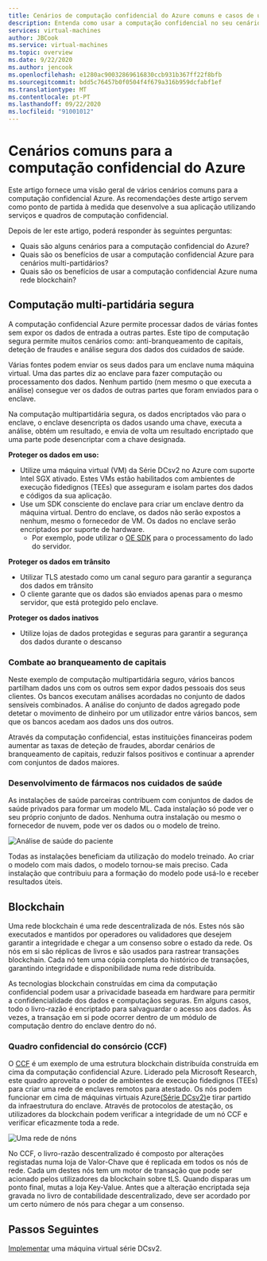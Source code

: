 ```yaml
---
title: Cenários de computação confidencial do Azure comuns e casos de utilização
description: Entenda como usar a computação confidencial no seu cenário.
services: virtual-machines
author: JBCook
ms.service: virtual-machines
ms.topic: overview
ms.date: 9/22/2020
ms.author: jencook
ms.openlocfilehash: e1280ac90032869616830ccb931b367ff22f8bfb
ms.sourcegitcommit: bdd5c76457b0f0504f4f679a316b959dcfabf1ef
ms.translationtype: MT
ms.contentlocale: pt-PT
ms.lasthandoff: 09/22/2020
ms.locfileid: "91001012"
---
```

# <a name="common-scenarios-for-azure-confidential-computing"></a>Cenários comuns para a computação confidencial do Azure

Este artigo fornece uma visão geral de vários cenários comuns para a computação confidencial Azure. As recomendações deste artigo servem como ponto de partida à medida que desenvolve a sua aplicação utilizando serviços e quadros de computação confidencial. 

Depois de ler este artigo, poderá responder às seguintes perguntas:

- Quais são alguns cenários para a computação confidencial do Azure?
- Quais são os benefícios de usar a computação confidencial Azure para cenários multi-partidários?
- Quais são os benefícios de usar a computação confidencial Azure numa rede blockchain?


## <a name="secure-multi-party-computation"></a>Computação multi-partidária segura
A computação confidencial Azure permite processar dados de várias fontes sem expor os dados de entrada a outras partes. Este tipo de computação segura permite muitos cenários como: anti-branqueamento de capitais, deteção de fraudes e análise segura dos dados dos cuidados de saúde.

Várias fontes podem enviar os seus dados para um enclave numa máquina virtual. Uma das partes diz ao enclave para fazer computação ou processamento dos dados. Nenhum partido (nem mesmo o que executa a análise) consegue ver os dados de outras partes que foram enviados para o enclave. 

Na computação multipartidária segura, os dados encriptados vão para o enclave, o enclave desencripta os dados usando uma chave, executa a análise, obtém um resultado, e envia de volta um resultado encriptado que uma parte pode desencriptar com a chave designada. 

**Proteger os dados em uso:** 
- Utilize uma máquina virtual (VM) da Série DCsv2 no Azure com suporte Intel SGX ativado. Estes VMs estão habilitados com ambientes de execução fidedignos (TEEs) que asseguram e isolam partes dos dados e códigos da sua aplicação.
- Use um SDK consciente do enclave para criar um enclave dentro da máquina virtual. Dentro do enclave, os dados não serão expostos a nenhum, mesmo o fornecedor de VM. Os dados no enclave serão encriptados por suporte de hardware.
    - Por exemplo, pode utilizar o [OE SDK](https://github.com/openenclave/openenclave) para o processamento do lado do servidor. 

**Proteger os dados em trânsito** 
- Utilizar TLS atestado como um canal seguro para garantir a segurança dos dados em trânsito
- O cliente garante que os dados são enviados apenas para o mesmo servidor, que está protegido pelo enclave. 

**Proteger os dados inativos**
- Utilize lojas de dados protegidas e seguras para garantir a segurança dos dados durante o descanso 

### <a name="anti-money-laundering"></a>Combate ao branqueamento de capitais
Neste exemplo de computação multipartidária seguro, vários bancos partilham dados uns com os outros sem expor dados pessoais dos seus clientes. Os bancos executam análises acordadas no conjunto de dados sensíveis combinados. A análise do conjunto de dados agregado pode detetar o movimento de dinheiro por um utilizador entre vários bancos, sem que os bancos acedam aos dados uns dos outros.

Através da computação confidencial, estas instituições financeiras podem aumentar as taxas de deteção de fraudes, abordar cenários de branqueamento de capitais, reduzir falsos positivos e continuar a aprender com conjuntos de dados maiores. 

### <a name="drug-development-in-healthcare"></a>Desenvolvimento de fármacos nos cuidados de saúde
As instalações de saúde parceiras contribuem com conjuntos de dados de saúde privados para formar um modelo ML. Cada instalação só pode ver o seu próprio conjunto de dados. Nenhuma outra instalação ou mesmo o fornecedor de nuvem, pode ver os dados ou o modelo de treino. 

![Análise de saúde do paciente](./media/use-cases-scenarios/patient-data.png)

Todas as instalações beneficiam da utilização do modelo treinado. Ao criar o modelo com mais dados, o modelo tornou-se mais preciso. Cada instalação que contribuiu para a formação do modelo pode usá-lo e receber resultados úteis. 

## <a name="blockchain"></a>Blockchain

Uma rede blockchain é uma rede descentralizada de nós. Estes nós são executados e mantidos por operadores ou validadores que desejem garantir a integridade e chegar a um consenso sobre o estado da rede. Os nós em si são réplicas de livros e são usados para rastrear transações blockchain. Cada nó tem uma cópia completa do histórico de transações, garantindo integridade e disponibilidade numa rede distribuída.

As tecnologias blockchain construídas em cima da computação confidencial podem usar a privacidade baseada em hardware para permitir a confidencialidade dos dados e computaçãos seguras. Em alguns casos, todo o livro-razão é encriptado para salvaguardar o acesso aos dados. Às vezes, a transação em si pode ocorrer dentro de um módulo de computação dentro do enclave dentro do nó.

### <a name="confidential-consortium-framework-ccf"></a>Quadro confidencial do consórcio (CCF)
O [CCF](https://www.microsoft.com/research/project/confidential-consortium-framework/) é um exemplo de uma estrutura blockchain distribuída construída em cima da computação confidencial Azure. Liderado pela Microsoft Research, este quadro aproveita o poder de ambientes de execução fidedignos (TEEs) para criar uma rede de enclaves remotos para atestado. Os nós podem funcionar em cima de máquinas virtuais Azure[(Série DCsv2)](confidential-computing-enclaves.md)e tirar partido da infraestrutura do enclave. Através de protocolos de atestação, os utilizadores da blockchain podem verificar a integridade de um nó CCF e verificar eficazmente toda a rede. 

![Uma rede de nóns](./media/use-cases-scenarios/ccf.png)

No CCF, o livro-razão descentralizado é composto por alterações registadas numa loja de Valor-Chave que é replicada em todos os nós de rede. Cada um destes nós tem um motor de transação que pode ser acionado pelos utilizadores da blockchain sobre tLS. Quando disparas um ponto final, mutas a loja Key-Value. Antes que a alteração encriptada seja gravada no livro de contabilidade descentralizado, deve ser acordado por um certo número de nós para chegar a um consenso. 

## <a name="next-steps"></a>Passos Seguintes
[Implementar](quick-create-marketplace.md) uma máquina virtual série DCsv2.


